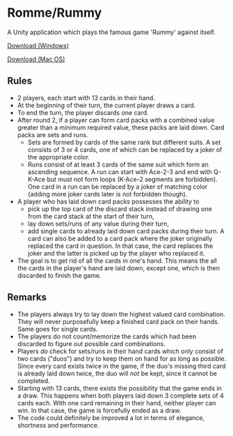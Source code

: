# Romme/Rummy
A Unity application which plays the famous game 'Rummy' against itself.

[Download (Windows)](https://github.com/damr-/romme/raw/master/Builds/Romme_Windows.zip)

[Download (Mac OS)](https://github.com/damr-/romme/raw/master/Builds/Romme_MacOS.app.zip)

## Rules
- 2 players, each start with 13 cards in their hand.
- At the beginning of their turn, the current player draws a card.
- To end the turn, the player discards one card.
- After round 2, if a player can form card packs with a combined value greater than a minimum required value, these packs are laid down. Card packs are sets and runs.
  - Sets are formed by cards of the same rank but different suits. A set consists of 3 or 4 cards, one of which can be replaced by a joker of the appropriate color.
  - Runs consist of at least 3 cards of the same suit which form an ascending sequence. A run can start with Ace-2-3 and end with Q-K-Ace but must not form loops (K-Ace-2 segments are forbidden). One card in a run can be replaced by a joker of matching color (adding more joker cards later is not forbidden though).
- A player who has laid down card packs possesses the ability to
  - pick up the top card of the discard stack instead of drawing one from the card stack at the start of their turn,
  - lay down sets/runs of any value during their turn,
  - add single cards to already laid down card packs during their turn. A card can also be added to a card pack where the joker originally replaced the card in question. In that case, the card replaces the joker and the latter is picked up by the player who replaced it.
- The goal is to get rid of all the cards in one's hand. This means the all the cards in the player's hand are laid down, except one, which is then discarded to finish the game.

## Remarks
- The players always try to lay down the highest valued card combination. They will never purposefully keep a finished card pack on their hands. Same goes for single cards.
- The players do not count/memorize the cards which had been discarded to figure out possible card combinations.
- Players *do* check for sets/runs in their hand cards which only consist of two cards ("duos") and try to keep them on hand for as long as possible. Since every card exists twice in the game, if the duo's missing third card is already laid down twice, the duo will *not* be kept, since it cannot be completed.
- Starting with 13 cards, there exists the possibility that the game ends in a draw. This happens when both players laid down 3 complete sets of 4 cards each. With one card remaining in their hand, neither player can win. In that case, the game is forcefully ended as a draw.
- The code could definitely be improved a lot in terms of elegance, shortness and performance.

